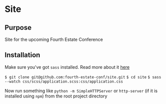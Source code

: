 # Site

## Purpose

Site for the upcoming Fourth Estate Conference

## Installation

Make sure you've got `sass` installed. Read more about it [here](http://sass-lang.com/install)

`$ git clone git@github.com:fourth-estate-conf/site.git`
`$ cd site`
`$ sass --watch css/scss/application.scss:css/application.css`

Now run something like `python -m SimpleHTTPServer` or `http-server` (if it is installed using `npm`) from the root project directory
